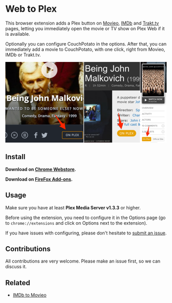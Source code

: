 # Web to Plex

This browser extension adds a Plex button on [Movieo](http://movieo.me/), [IMDb](http://imdb.com/) and [Trakt.tv](https://trakt.tv/) pages, letting you immediately open the movie or TV show on Plex Web if it is available.

Optionally you can configure CouchPotato in the options. After that, you can immediately add a movie to CouchPotato, with one click, right from Movieo, IMDb or Trakt.tv.

![Examples](image.png)

## Install

**Download on [Chrome Webstore](https://chrome.google.com/webstore/detail/movieo-to-plex/kmcinnefmnkfnmnmijfmbiaflncfifcn).**

**Download on [FireFox Add-ons](https://addons.mozilla.org/en-US/firefox/addon/web-to-plex/).**

## Usage

Make sure you have at least **Plex Media Server v1.3.3** or higher.

Before using the extension, you need to configure it in the Options page (go to `chrome://extensions` and click on Options next to the extension).

If you have issues with configuring, please don't hesitate to [submit an issue](https://github.com/SpaceK33z/web-to-plex/issues/new).

## Contributions

All contributions are very welcome. Please make an issue first, so we can discuss it.

## Related

- [IMDb to Movieo](https://github.com/SpaceK33z/imdb-to-movieo)
